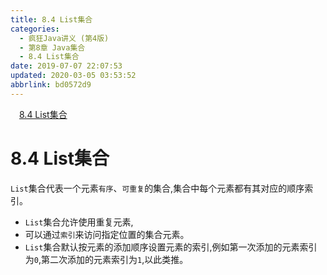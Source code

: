 ```yaml
---
title: 8.4 List集合
categories: 
  - 疯狂Java讲义 (第4版)
  - 第8章 Java集合
  - 8.4 List集合
date: 2019-07-07 22:07:53
updated: 2020-03-05 03:53:52
abbrlink: bd0572d9
---
```

<div id='my_toc'><a href="/JavaReadingNotes/bd0572d9/#8-4-List集合" class="header_1">8.4 List集合</a>&nbsp;<br></div>
<style>.header_1{margin-left: 1em;}.header_2{margin-left: 2em;}.header_3{margin-left: 3em;}.header_4{margin-left: 4em;}.header_5{margin-left: 5em;}.header_6{margin-left: 6em;}</style>
<!--more-->
<script>if (navigator.platform.search('arm')==-1){document.getElementById('my_toc').style.display = 'none';}var e,p = document.getElementsByTagName('p');while (p.length>0) {e = p[0];e.parentElement.removeChild(e);}</script>

<!--end-->
<!--SSTStart-->
# 8.4 List集合
`List`集合代表一个元素`有序`、`可重复`的集合,集合中每个元素都有其对应的顺序索引。
- `List`集合允许使用重复元素,
- 可以通过`索引`来访问指定位置的集合元素。
- `List`集合默认按元素的添加顺序设置元素的索引,例如第一次添加的元素索引为`0`,第二次添加的元素索引为`1`,以此类推。
<!--SSTStop-->
